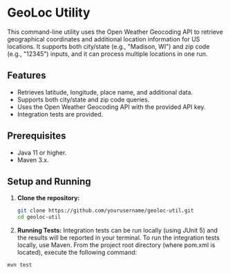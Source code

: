 # GeoLoc Utility

This command-line utility uses the Open Weather Geocoding API to retrieve geographical coordinates and additional location information for US locations. It supports both city/state (e.g., "Madison, WI") and zip code (e.g., "12345") inputs, and it can process multiple locations in one run.

## Features

- Retrieves latitude, longitude, place name, and additional data.
- Supports both city/state and zip code queries.
- Uses the Open Weather Geocoding API with the provided API key.
- Integration tests are provided.

## Prerequisites

- Java 11 or higher.
- Maven 3.x.

## Setup and Running

1. **Clone the repository:**
   ```bash
   git clone https://github.com/yourusername/geoloc-util.git
   cd geoloc-util

2. **Running Tests:** 
Integration tests can be run locally (using JUnit 5) and the results will be reported in your terminal.
To run the integration tests locally, use Maven. From the project root directory (where pom.xml is located), execute the following command:
 ```bash
mvn test
